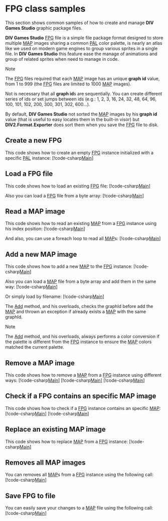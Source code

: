 ﻿# FPG class samples
This section shows common samples of how to create and manage **DIV Games Studio** graphic package files.

**DIV Games Studio** [FPG](xref:DIV2.Format.Exporter.FPG) file is a simple file package format designed to store 
multiple [MAP](xref:DIV2.Format.Exporter.MAP) images sharing a common [PAL](xref:DIV2.Format.Exporter.PAL) color 
palette, is nearly an atlas like we used on modern game engines to group various sprites in a single file. In
**DIV Games Studio** this feature ease the manage of animations and group of related sprites when need to manage 
in code.

>[!NOTE]
> The [FPG](xref:DIV2.Format.Exporter.FPG) files required that each [MAP](xref:DIV2.Format.Exporter.MAP) image has
> an unique **graph id** value, from 1 to 999 (the [FPG](xref:DIV2.Format.Exporter.FPG) files are limited to 1000 
> [MAP](xref:DIV2.Format.Exporter.MAP) images).
>
> Not is necessary that all **graph id**s are sequentially. You can create different series of ids or set jumps 
> between ids (e.g.: 1, 2, 3, 16, 24, 32, 48, 64, 96, 100, 101, 102, 200, 300, 301, 302, 600...).
> 
> By default, **DIV Games Studio** not sorted the [MAP](xref:DIV2.Format.Exporter.MAP) images by his **graph id**
> value (that is useful to easy locates them in the built-in visor) but **DIV2.Format.Exporter** does sort them when 
> you save the [FPG](xref:DIV2.Format.Exporter.FPG) file to disk.

## Create a new FPG
This code shows how to create an empty [FPG](xref:DIV2.Format.Exporter.FPG) instance initialized with a specific
[PAL](xref:DIV2.Format.Exporter.PAL) instance:
[!code-csharp[Main](samples.cs?range=4-5)]

## Load a FPG file
This code shows how to load an existing [FPG](xref:DIV2.Format.Exporter.FPG) file:
[!code-csharp[Main](samples.cs?range=8)]

Also you can load a [FPG](xref:DIV2.Format.Exporter.FPG) file from a byte array:
[!code-csharp[Main](samples.cs?range=11-12)]

## Read a MAP image
This code shows how to read an existing [MAP](xref:DIV2.Format.Exporter.MAP) from a [FPG](xref:DIV2.Format.Exporter.FPG) 
instance using his index position:
[!code-csharp[Main](samples.cs?range=15)]

And also, you can use a foreach loop to read all [MAP](xref:DIV2.Format.Exporter.MAP)s:
[!code-csharp[Main](samples.cs?range=18-22)]

## Add a new MAP image
This code shows how to add a new [MAP](xref:DIV2.Format.Exporter.MAP) to the [FPG](xref:DIV2.Format.Exporter.FPG) 
instance:
[!code-csharp[Main](samples.cs?range=25-26)]

Also you can load a [MAP](xref:DIV2.Format.Exporter.MAP) file from a byte array and add them in the same way:
[!code-csharp[Main](samples.cs?range=29-30)]

Or simply load by filename:
[!code-csharp[Main](samples.cs?range=33)]

The [Add](xref:DIV2.Format.Exporter.FPG.Add(DIV2.Format.Exporter.MAP,System.String)) method, and his overloads, checks 
the graphId before add the [MAP](xref:DIV2.Format.Exporter.MAP) and thrown an exception if already exists a
[MAP](xref:DIV2.Format.Exporter.MAP) with the same graphId.

>[!NOTE]
> The [Add](xref:DIV2.Format.Exporter.FPG.Add(DIV2.Format.Exporter.MAP,System.String)) method, and his overloads, 
> always performs a color conversion if the palette is different from the [FPG](xref:DIV2.Format.Exporter.FPG) instance
> to ensure the [MAP](xref:DIV2.Format.Exporter.MAP) colors matched the current palette.

## Remove a MAP image
This code shows how to remove a [MAP](xref:DIV2.Format.Exporter.MAP) from a [FPG](xref:DIV2.Format.Exporter.FPG) 
instance using different ways:
[!code-csharp[Main](samples.cs?range=36-38)]
[!code-csharp[Main](samples.cs?range=41)]
[!code-csharp[Main](samples.cs?range=44)]

## Check if a FPG contains an specific MAP image
This code shows how to check if a [FPG](xref:DIV2.Format.Exporter.FPG) instance contains an specific 
[MAP](xref:DIV2.Format.Exporter.MAP):
[!code-csharp[Main](samples.cs?range=47-48)]
[!code-csharp[Main](samples.cs?range=51)]

## Replace an existing MAP image
This code shows how to replace [MAP](xref:DIV2.Format.Exporter.MAP) from a [FPG](xref:DIV2.Format.Exporter.FPG) 
instance:
[!code-csharp[Main](samples.cs?range=54-65)]

## Removes all MAP images
You can removes all [MAP](xref:DIV2.Format.Exporter.MAP)s from a [FPG](xref:DIV2.Format.Exporter.FPG) instance using 
the following call:
[!code-csharp[Main](samples.cs?range=68)]

## Save FPG to file
You can easily save your changes to a [MAP](xref:DIV2.Format.Exporter.MAP) file using the following call:
[!code-csharp[Main](samples.cs?range=71)]
